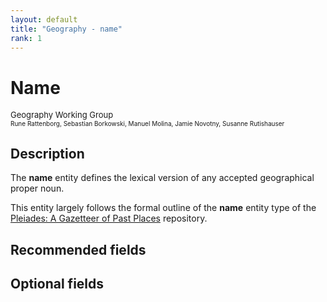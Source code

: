 ```yaml
---
layout: default
title: "Geography - name"
rank: 1
---
```



# Name
<font size=2>Geography Working Group</font></br><font size=1>Rune Rattenborg, Sebastian Borkowski, Manuel Molina, Jamie Novotny,  Susanne Rutishauser</font>

## Description
The **name** entity defines the lexical version of any accepted geographical proper noun.

This entity largely follows the formal outline of the **name** entity type of the [Pleiades: A Gazetteer of Past Places](pleiades.stoa.org) repository.

## Recommended fields

## Optional fields
